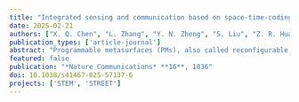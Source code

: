 ```yaml
---
title: "Integrated sensing and communication based on space-time-coding reconfigurable intelligent surfaces"
date: 2025-02-21
authors: ["X. Q. Chen", "L. Zhang", "Y. N. Zheng", "S. Liu", "Z. R. Huang", "J. Cheng", "M. Di Renzo", "V. Galdi", "T. J. Cui"]
publication_types: ['article-journal']
abstract: "Programmable metasurfaces (PMs), also called reconfigurable intelligent surfaces (RISs), are planar structures capable of dynamically manipulating electromagnetic waves in real-time. Regarded as a key enabling technology for implementing smart wireless propagation environments, PMs/RISs also serve as an ideal supporting platform for integrated sensing and communication (ISAC). Here, we propose two ISAC schemes based on a special type of PMs/RISs: space-time-coding metasurfaces (STCMs). By leveraging space-time-coding strategies, STCMs simultaneously control the propagation at the fundamental (carrier) frequency for reliable wireless communication and generate spatially distributed harmonics for sensing. The proposed schemes seamlessly integrate both communication and sensing on a shared hardware platform, eliminating the need for additional sensors. For experimental validation, we implemented an ISAC system using a 2-bit STCM operating at microwave frequencies. Experimental results align with theoretical predictions, confirming the practical viability and effectiveness of the proposed ISAC schemes for applications in communication, imaging, radar, and sensing systems."
featured: false
publication: "*Nature Communications* **16**, 1836"
doi: 10.1038/s41467-025-57137-6
projects: ['STEM', 'STREET']
---
```

